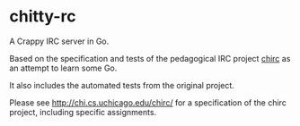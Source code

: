 # chitty-rc

A Crappy IRC server in Go. 

Based on the specification and tests of the pedagogical IRC project 
[chirc](https://github.com/uchicago-cs/chirc) as an attempt to learn some Go. 

It also includes the automated tests from the original project. 

Please see http://chi.cs.uchicago.edu/chirc/ for a specification of the chirc
project, including specific assignments.
